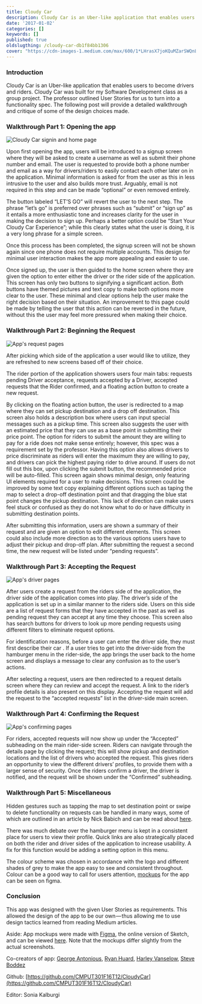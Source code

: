 ```yaml
---
title: Cloudy Car
description: Cloudy Car is an Uber-like application that enables users to become drivers and riders. Cloudy Car was built for my Software Development class as a group project. The professor outlined User Stories for us to turn into a functionality spec. The following post will provide a detailed walkthrough and critique of some of the design choices made.
date: '2017-01-02'
categories: []
keywords: []
published: true
oldslugthing: /cloudy-car-db1f84bb1306
cover: "https://cdn-images-1.medium.com/max/600/1*LHrasX7joKQuMZarSWQnLg.png"
---
```


### Introduction

Cloudy Car is an Uber-like application that enables users to become drivers and riders. Cloudy Car was built for my Software Development class as a group project. The professor outlined User Stories for us to turn into a functionality spec. The following post will provide a detailed walkthrough and critique of some of the design choices made.

### Walkthrough Part 1: Opening the app

![Cloudy Car signin and home page](https://cdn-images-1.medium.com/max/600/1*LHrasX7joKQuMZarSWQnLg.png)

Upon first opening the app, users will be introduced to a signup screen where they will be asked to create a username as well as submit their phone number and email. The user is requested to provide both a phone number and email as a way for drivers/riders to easily contact each other later on in the application. Minimal information is asked for from the user as this in less intrusive to the user and also builds more trust. Arguably, email is not required in this step and can be made “optional” or even removed entirely.

The button labeled “LET’S GO” will revert the user to the next step. The phrase “let’s go” is preferred over phrases such as “submit” or “sign up” as it entails a more enthusiastic tone and increases clarity for the user in making the decision to sign up. Perhaps a better option could be “Start Your Cloudy Car Experience”; while this clearly states what the user is doing, it is a very long phrase for a simple screen.

Once this process has been completed, the signup screen will not be shown again since one phone does not require multiple accounts. This design for minimal user interaction makes the app more appealing and easier to use.

Once signed up, the user is then guided to the home screen where they are given the option to enter either the driver or the rider side of the application. This screen has only two buttons to signifying a significant action. Both buttons have themed pictures and text copy to make both options more clear to the user. These minimal and clear options help the user make the right decision based on their situation. An improvement to this page could be made by telling the user that this action can be reversed in the future, without this the user may feel more pressured when making their choice.

### Walkthrough Part 2: Beginning the Request

![App's request pages](https://cdn-images-1.medium.com/max/600/1*d1xWFbYTpc29sTQzfQ8xAg.png)

After picking which side of the application a user would like to utilize, they are refreshed to new screens based off of their choice.

The rider portion of the application showers users four main tabs: requests pending Driver acceptance, requests accepted by a Driver, accepted requests that the Rider confirmed, and a floating action button to create a new request.

By clicking on the floating action button, the user is redirected to a map where they can set pickup destination and a drop off destination. This screen also holds a description box where users can input special messages such as a pickup time. This screen also suggests the user with an estimated price that they can use as a base point in submitting their price point. The option for riders to submit the amount they are willing to pay for a ride does not make sense entirely; however, this spec was a requirement set by the professor. Having this option also allows drivers to price discriminate as riders will enter the maximum they are willing to pay, and drivers can pick the highest paying rider to drive around. If users do not fill out this box, upon clicking the submit button, the recommended price will be auto-filled. This screen again shows minimal design, only featuring UI elements required for a user to make decisions. This screen could be improved by some text copy explaining different options such as taping the map to select a drop-off destination point and that dragging the blue stat point changes the pickup destination. This lack of direction can make users feel stuck or confused as they do not know what to do or have difficulty in submitting destination points.

After submitting this information, users are shown a summary of their request and are given an option to edit different elements. This screen could also include more direction as to the various options users have to adjust their pickup and drop-off plan. After submitting the request a second time, the new request will be listed under “pending requests”.

### Walkthrough Part 3: Accepting the Request

![App's driver pages](https://cdn-images-1.medium.com/max/600/1*pI30aDBG34yHufTGJRXbWg.png)

After users create a request from the riders side of the application, the driver side of the application comes into play. The driver’s side of the application is set up in a similar manner to the riders side. Users on this side are a list of request forms that they have accepted in the past as well as pending request they can accept at any time they choose. This screen also has search buttons for drivers to look up more pending requests using different filters to eliminate request options.

For identification reasons, before a user can enter the driver side, they must first describe their car . If a user tries to get into the driver-side from the hamburger menu in the rider-side, the app brings the user back to the home screen and displays a message to clear any confusion as to the user’s actions.

After selecting a request, users are then redirected to a request details screen where they can review and accept the request. A link to the rider’s profile details is also present on this display. Accepting the request will add the request to the “accepted requests” list in the driver-side main screen.

### Walkthrough Part 4: Confirming the Request

![App's confirming pages](https://cdn-images-1.medium.com/max/600/1*JW4x3SMi8rWek6PfjPKcrw.png)

For riders, accepted requests will now show up under the “Accepted” subheading on the main rider-side screen. Riders can navigate through the details page by clicking the request; this will show pickup and destination locations and the list of drivers who accepted the request. This gives riders an opportunity to view the different drivers’ profiles, to provide them with a larger sense of security. Once the riders confirm a driver, the driver is notified, and the request will be shown under the “Confirmed” subheading.

### Walkthrough Part 5: Miscellaneous

Hidden gestures such as tapping the map to set destination point or swipe to delete functionality on requests can be handled in many ways, some of which are outlined in an article by Nick Babich and can be read about [here](https://uxplanet.org/how-to-communicate-hidden-gestures-in-mobile-app-e55397f4006b#.3mh7g8bka).

There was much debate over the hamburger menu is kept in a consistent place for users to view their profile. Quick links are also strategically placed on both the rider and driver sides of the application to increase usability. A fix for this function would be adding a setting option in this menu.

The colour scheme was chosen in accordance with the logo and different shades of grey to make the app easy to see and consistent throughout. Colour can be a good way to call for users attention, [mockups](https://www.figma.com/file/CMWDB91uJl7BNB8G1JTUaw6r/Cloudy-Car) for the app can be seen on figma.

### Conclusion

This app was designed with the given User Stories as requirements. This allowed the design of the app to be our own — thus allowing me to use design tactics learned from reading Medium articles.

Aside: App mockups were made with [Figma](https://medium.com/@mengto/figma-vs-sketch-c01e5e74eddd#.v7j33vcdl), the online version of Sketch, and can be viewed [here](https://www.figma.com/file/CMWDB91uJl7BNB8G1JTUaw6r/Cloudy-Car). Note that the mockups differ slightly from the actual screenshots.

Co-creators of app: [George Antonious](https://github.com/gantonious), [Ryan Huard](https://github.com/Loonman), [Harley Vanselow](https://github.com/HarleyVanselow), [Steve Boddez](https://github.com/snackthyme)

Github: [https://github.com/CMPUT301F16T12/CloudyCar](https://github.com/CMPUT301F16T12/CloudyCar)

Editor: Sonia Kalburgi